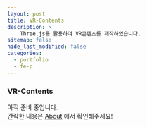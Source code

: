 ```yaml
---
layout: post
title: VR-Contents
description: >
    Three.js를 활용하여 VR콘텐츠를 제작하였습니다.
sitemap: false
hide_last_modified: false
categories:
  - portfolio
  - fe-p
---
```


### VR-Contents

아직 준비 중입니다. <br>
간략한 내용은 [About] 에서 확인해주세요!

[About]: /about/#my-project


